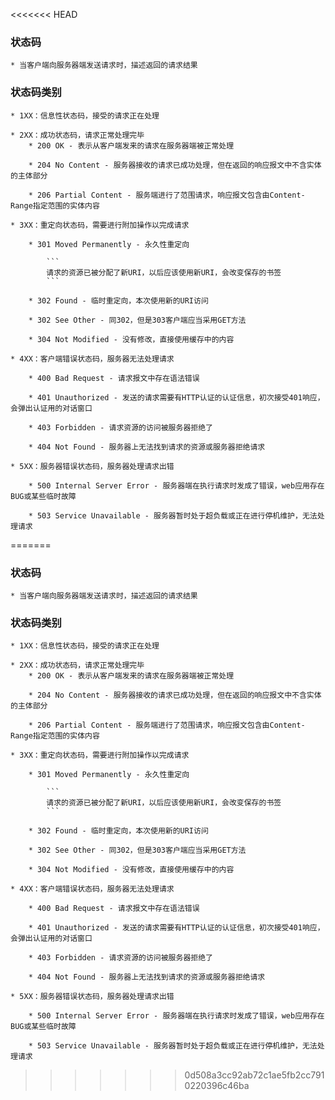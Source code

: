 <<<<<<< HEAD
### 状态码
	* 当客户端向服务器端发送请求时，描述返回的请求结果

### 状态码类别
	* 1XX：信息性状态码，接受的请求正在处理
	
	* 2XX：成功状态码，请求正常处理完毕
		* 200 OK - 表示从客户端发来的请求在服务器端被正常处理

		* 204 No Content - 服务器接收的请求已成功处理，但在返回的响应报文中不含实体的主体部分

		* 206 Partial Content - 服务端进行了范围请求，响应报文包含由Content-Range指定范围的实体内容

	* 3XX：重定向状态码，需要进行附加操作以完成请求

		* 301 Moved Permanently - 永久性重定向
			
			```
			请求的资源已被分配了新URI，以后应该使用新URI，会改变保存的书签
			```

		* 302 Found - 临时重定向，本次使用新的URI访问

		* 302 See Other - 同302，但是303客户端应当采用GET方法

		* 304 Not Modified - 没有修改，直接使用缓存中的内容
	
	* 4XX：客户端错误状态码，服务器无法处理请求
	
		* 400 Bad Request - 请求报文中存在语法错误

		* 401 Unauthorized - 发送的请求需要有HTTP认证的认证信息，初次接受401响应，会弹出认证用的对话窗口

		* 403 Forbidden - 请求资源的访问被服务器拒绝了

		* 404 Not Found - 服务器上无法找到请求的资源或服务器拒绝请求

	* 5XX：服务器错误状态码，服务器处理请求出错

		* 500 Internal Server Error - 服务器端在执行请求时发成了错误，web应用存在BUG或某些临时故障

		* 503 Service Unavailable - 服务器暂时处于超负载或正在进行停机维护，无法处理请求
=======
### 状态码
	* 当客户端向服务器端发送请求时，描述返回的请求结果

### 状态码类别
	* 1XX：信息性状态码，接受的请求正在处理
	
	* 2XX：成功状态码，请求正常处理完毕
		* 200 OK - 表示从客户端发来的请求在服务器端被正常处理

		* 204 No Content - 服务器接收的请求已成功处理，但在返回的响应报文中不含实体的主体部分

		* 206 Partial Content - 服务端进行了范围请求，响应报文包含由Content-Range指定范围的实体内容

	* 3XX：重定向状态码，需要进行附加操作以完成请求

		* 301 Moved Permanently - 永久性重定向
			
			```
			请求的资源已被分配了新URI，以后应该使用新URI，会改变保存的书签
			```

		* 302 Found - 临时重定向，本次使用新的URI访问

		* 302 See Other - 同302，但是303客户端应当采用GET方法

		* 304 Not Modified - 没有修改，直接使用缓存中的内容
	
	* 4XX：客户端错误状态码，服务器无法处理请求
	
		* 400 Bad Request - 请求报文中存在语法错误

		* 401 Unauthorized - 发送的请求需要有HTTP认证的认证信息，初次接受401响应，会弹出认证用的对话窗口

		* 403 Forbidden - 请求资源的访问被服务器拒绝了

		* 404 Not Found - 服务器上无法找到请求的资源或服务器拒绝请求

	* 5XX：服务器错误状态码，服务器处理请求出错

		* 500 Internal Server Error - 服务器端在执行请求时发成了错误，web应用存在BUG或某些临时故障

		* 503 Service Unavailable - 服务器暂时处于超负载或正在进行停机维护，无法处理请求
>>>>>>> 0d508a3cc92ab72c1ae5fb2cc7910220396c46ba
